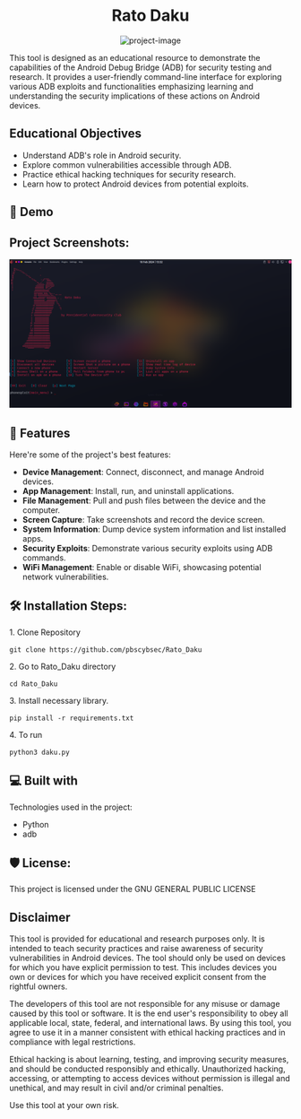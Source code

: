 <h1 align="center" id="title">Rato Daku</h1>

<p align="center"><img src="https://socialify.git.ci/pbscybsec/Rato_Daku/image?description=1&amp;descriptionEditable=&amp;forks=1&amp;issues=1&amp;language=1&amp;name=1&amp;owner=1&amp;pattern=Overlapping%20Hexagons&amp;pulls=1&amp;stargazers=1&amp;theme=Dark" alt="project-image"></p>

<p id="description">This tool is designed as an educational resource to demonstrate the capabilities of the Android Debug Bridge (ADB) for security testing and research. It provides a user-friendly command-line interface for exploring various ADB exploits and functionalities emphasizing learning and understanding the security implications of these actions on Android devices.</p>

## Educational Objectives

- Understand ADB's role in Android security.
- Explore common vulnerabilities accessible through ADB.
- Practice ethical hacking techniques for security research.
- Learn how to protect Android devices from potential exploits.

<h2>🚀 Demo</h2>

<h2>Project Screenshots:</h2>

<img src="https://github.com/pbscybsec/Rato_Daku/blob/main/demo/dem.png?raw=true" alt="project-screenshot"/>



<h2>🧐 Features</h2>
Here're some of the project's best features:

- **Device Management**: Connect, disconnect, and manage Android devices.
- **App Management**: Install, run, and uninstall applications.
- **File Management**: Pull and push files between the device and the computer.
- **Screen Capture**: Take screenshots and record the device screen.
- **System Information**: Dump device system information and list installed apps.
- **Security Exploits**: Demonstrate various security exploits using ADB commands.
- **WiFi Management**: Enable or disable WiFi, showcasing potential network vulnerabilities.



<h2>🛠️ Installation Steps:</h2>

<p>1. Clone Repository</p>

```
git clone https://github.com/pbscybsec/Rato_Daku
```

<p>2. Go to Rato_Daku directory</p>

```
cd Rato_Daku
```

<p>3. Install necessary library.</p>

```
pip install -r requirements.txt
```

<p>4. To run</p>

```
python3 daku.py
```



<h2>💻 Built with</h2>

Technologies used in the project:

*   Python
*   adb

<h2>🛡️ License:</h2>

This project is licensed under the GNU GENERAL PUBLIC LICENSE

## Disclaimer

This tool is provided for educational and research purposes only. It is intended to teach security practices and raise awareness of security vulnerabilities in Android devices. The tool should only be used on devices for which you have explicit permission to test. This includes devices you own or devices for which you have received explicit consent from the rightful owners.

The developers of this tool are not responsible for any misuse or damage caused by this tool or software. It is the end user's responsibility to obey all applicable local, state, federal, and international laws. By using this tool, you agree to use it in a manner consistent with ethical hacking practices and in compliance with legal restrictions.

Ethical hacking is about learning, testing, and improving security measures, and should be conducted responsibly and ethically. Unauthorized hacking, accessing, or attempting to access devices without permission is illegal and unethical, and may result in civil and/or criminal penalties.

Use this tool at your own risk.
